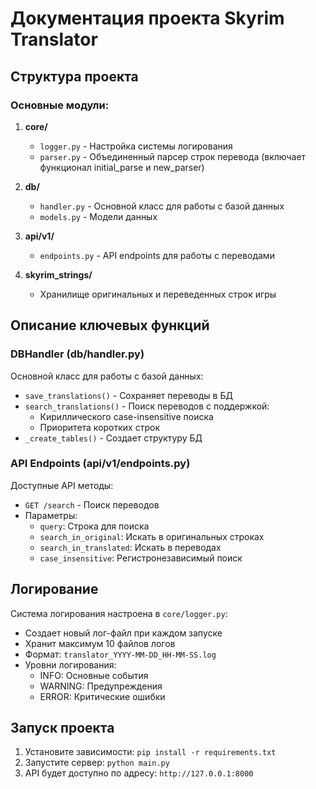 # Документация проекта Skyrim Translator

## Структура проекта

### Основные модули:

1. **core/**
   - `logger.py` - Настройка системы логирования
   - `parser.py` - Объединенный парсер строк перевода (включает функционал initial_parse и new_parser)

2. **db/**
   - `handler.py` - Основной класс для работы с базой данных
   - `models.py` - Модели данных

3. **api/v1/**
   - `endpoints.py` - API endpoints для работы с переводами

4. **skyrim_strings/**
   - Хранилище оригинальных и переведенных строк игры

## Описание ключевых функций

### DBHandler (db/handler.py)
Основной класс для работы с базой данных:
- `save_translations()` - Сохраняет переводы в БД
- `search_translations()` - Поиск переводов с поддержкой:
  - Кириллического case-insensitive поиска
  - Приоритета коротких строк
- `_create_tables()` - Создает структуру БД

### API Endpoints (api/v1/endpoints.py)
Доступные API методы:
- `GET /search` - Поиск переводов
- Параметры:
  - `query`: Строка для поиска
  - `search_in_original`: Искать в оригинальных строках
  - `search_in_translated`: Искать в переводах
  - `case_insensitive`: Регистронезависимый поиск

## Логирование
Система логирования настроена в `core/logger.py`:
- Создает новый лог-файл при каждом запуске
- Хранит максимум 10 файлов логов
- Формат: `translator_YYYY-MM-DD_HH-MM-SS.log`
- Уровни логирования:
  - INFO: Основные события
  - WARNING: Предупреждения
  - ERROR: Критические ошибки

## Запуск проекта
1. Установите зависимости: `pip install -r requirements.txt`
2. Запустите сервер: `python main.py`
3. API будет доступно по адресу: `http://127.0.0.1:8000`
